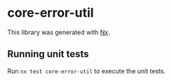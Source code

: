 # core-error-util

This library was generated with [Nx](https://nx.dev).

## Running unit tests

Run `nx test core-error-util` to execute the unit tests.
